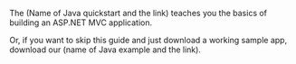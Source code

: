 The (Name of Java quickstart and the link) teaches you the basics of building an ASP.NET MVC application.

Or, if you want to skip this guide and just download a working sample app, download our (name of Java example and the link).